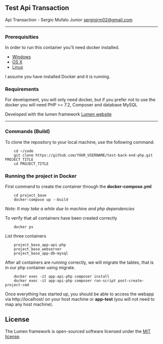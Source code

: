 
## Test Api Transaction

Api Transaction - Sergio Mufalo Junior <sergiojrm02@gmail.com>

---
### Prerequisities

In order to run this container you'll need docker installed.

* [Windows](https://docs.docker.com/windows/started)
* [OS X](https://docs.docker.com/mac/started/)
* [Linux](https://docs.docker.com/linux/started/)

I assume you have installed Docker and it is running.

### Requirements

For development, you will only need docker, but if you prefer not to use the docker you will need PHP >= 7.2, Composer and database MySQL

Developed with the lumen framework [Lumen website](https://lumen.laravel.com/docs)

---
### Commands (Build)

To clone the repository to your local machine, use the following command:

```
    cd ~/code
    git clone https://github.com/YOUR_USERNAME/test-back-end-php.git PROJECT_TITLE
    cd PROJECT_TITLE
```

### Running the project in Docker

First command to create the container through the **docker-compose.yml**

```
    cd project_base
    docker-compose up --build
```
_Note: It may take a while due to machine and php dependencies_

To verify that all containers have been created correctly

```
    docker ps
```

List three containers

```
    project_base_app-api-php
    project_base_webserver
    project_base_app-db-mysql
```

After all containers are running correctly, we will migrate the tables, that is in our php container using migrate.

```
    docker exec -it app-api-php composer install
    docker exec -it app-api-php composer run-script post-create-project-cmd
```

Once everything has started up, you should be able to access the webapp via http://localhost/ on your host machine or **app-test** (you will not need to map any host machine).

## License

The Lumen framework is open-sourced software licensed under the [MIT license](https://opensource.org/licenses/MIT).
